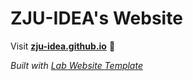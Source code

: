 
# ZJU-IDEA's Website

Visit **[zju-idea.github.io](https://zju-idea.github.io)** 🚀

_Built with [Lab Website Template](https://greene-lab.gitbook.io/lab-website-template-docs)_
